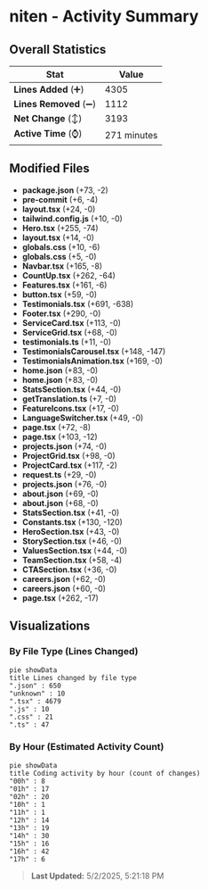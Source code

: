 # niten - Activity Summary 

## Overall Statistics

| Stat                   | Value                                                             |
| ---------------------- | ----------------------------------------------------------------- |
| **Lines Added** (➕)   | 4305                                          |
| **Lines Removed** (➖) | 1112                                        |
| **Net Change** (↕)    | 3193                |
| **Active Time** (⌚)   | 271 minutes |


## Modified Files
- **package.json** (+73, -2)
- **pre-commit** (+6, -4)
- **layout.tsx** (+24, -0)
- **tailwind.config.js** (+10, -0)
- **Hero.tsx** (+255, -74)
- **layout.tsx** (+14, -0)
- **globals.css** (+10, -6)
- **globals.css** (+5, -0)
- **Navbar.tsx** (+165, -8)
- **CountUp.tsx** (+262, -64)
- **Features.tsx** (+161, -6)
- **button.tsx** (+59, -0)
- **Testimonials.tsx** (+691, -638)
- **Footer.tsx** (+290, -0)
- **ServiceCard.tsx** (+113, -0)
- **ServiceGrid.tsx** (+68, -0)
- **testimonials.ts** (+11, -0)
- **TestimonialsCarousel.tsx** (+148, -147)
- **TestimonialsAnimation.tsx** (+169, -0)
- **home.json** (+83, -0)
- **home.json** (+83, -0)
- **StatsSection.tsx** (+44, -0)
- **getTranslation.ts** (+7, -0)
- **FeatureIcons.tsx** (+17, -0)
- **LanguageSwitcher.tsx** (+49, -0)
- **page.tsx** (+72, -8)
- **page.tsx** (+103, -12)
- **projects.json** (+74, -0)
- **ProjectGrid.tsx** (+98, -0)
- **ProjectCard.tsx** (+117, -2)
- **request.ts** (+29, -0)
- **projects.json** (+76, -0)
- **about.json** (+69, -0)
- **about.json** (+68, -0)
- **StatsSection.tsx** (+41, -0)
- **Constants.tsx** (+130, -120)
- **HeroSection.tsx** (+43, -0)
- **StorySection.tsx** (+46, -0)
- **ValuesSection.tsx** (+44, -0)
- **TeamSection.tsx** (+58, -4)
- **CTASection.tsx** (+36, -0)
- **careers.json** (+62, -0)
- **careers.json** (+60, -0)
- **page.tsx** (+262, -17)

## Visualizations

### By File Type (Lines Changed)

```mermaid
pie showData
title Lines changed by file type
".json" : 650
"unknown" : 10
".tsx" : 4679
".js" : 10
".css" : 21
".ts" : 47
```

### By Hour (Estimated Activity Count)

```mermaid
pie showData
title Coding activity by hour (count of changes)
"00h" : 8
"01h" : 17
"02h" : 20
"10h" : 1
"11h" : 1
"12h" : 14
"13h" : 19
"14h" : 30
"15h" : 16
"16h" : 42
"17h" : 6
```


> **Last Updated:** 5/2/2025, 5:21:18 PM